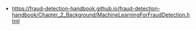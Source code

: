 - https://fraud-detection-handbook.github.io/fraud-detection-handbook/Chapter_2_Background/MachineLearningForFraudDetection.html